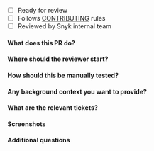 - [ ] Ready for review
- [ ] Follows [CONTRIBUTING](https://github.com/snyk/dotnet-deps-parser/blob/master/CONTRIBUTING.md) rules
- [ ] Reviewed by Snyk internal team

#### What does this PR do?


#### Where should the reviewer start?


#### How should this be manually tested?


#### Any background context you want to provide?


#### What are the relevant tickets?


#### Screenshots


#### Additional questions
